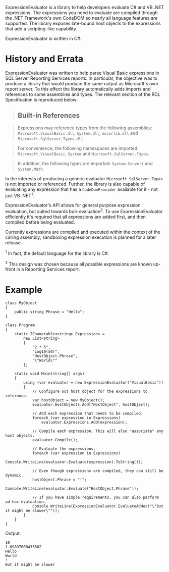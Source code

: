 ExpressionEvaluator is a library to help developers evaluate C# and VB .NET expressions. The expressions you need to evaluate are compiled through the .NET Framework's own CodeDOM so nearly all language features are supported. The library exposes late-bound host objects to the expressions that add a scripting-like capability.

ExpressionEvaluator is written in C#.

# History and Errata

ExpressionEvaluator was written to help parse Visual Basic expressions in SQL Server Reporting Services reports. In particular, the objective was to produce a library that would produce the same output as Microsoft's own report server. To this effect the library automatically adds imports and references to some assemblies and types. The relevant section of the RDL Specification is reproduced below:

> ## Built-in References
 
> Expressions may reference types from the following assemblies: `Microsoft.VisualBasic.dll`, `System.dll`, `mscorlib.dll` and `Microsoft.SqlServer.Types.dll`.

> For convenience, the following namespaces are imported: `Microsoft.VisualBasic`, `System` and `Microsoft.SqlServer.Types`.

> In addition, the following types are imported: `System.Convert` and `System.Math`.

In the interests of producing a generic evaluator `Microsoft.SqlServer.Types` is not imported or referenced. Further, the library is also capable of evaluating any expression that has a `CodeDomProvider` available for it - not just VB .NET<sup>1</sup>.

ExpressionEvaluator's API allows for general purpose expression evaluation, but suited towards bulk evaluation<sup>2</sup>. To use ExpressionEvaluator efficiently it's required that all expressions are added first, and then compiled before being evaluated.

Currently expressions are compiled and executed within the context of the calling assembly; sandboxing expression execution is planned for a later release.

<sup>1</sup> In fact, the default language for the library is C#.

<sup>2</sup> This design was chosen because all possible expressions are known up-front in a Reporting Services report.

# Example

    class MyObject
    {
        public string Phrase = "Hello";
    }

    class Program
    {
        static IEnumerable<string> Expressions =
            new List<string>
            {
                "2 * 5",
                "Log10(50)",
                "HostObject.Phrase",
                "\"World\""
            };

        static void Main(string[] args)
        {
            using (var evaluator = new ExpressionEvaluator("VisualBasic"))
            {
                // Configure out host object for the expressions to reference.
                var hostObject = new MyObject();
                evaluator.HostObjects.Add("HostObject", hostObject);

                // Add each expression that needs to be compiled.
                foreach (var expression in Expressions)
                    evaluator.Expressions.Add(expression);

                // Compile each expression. This will also "associate" any host objects.
                evaluator.Compile();

                // Evaluate the expressions.
                foreach (var expression in Expressions)
                    Console.WriteLine(evaluator.Evaluate(expression).ToString());

                // Even though expressions are compiled, they can still be dynamic.
                hostObject.Phrase = "!";
                Console.WriteLine(evaluator.Evaluate("HostObject.Phrase"));

                // If you have simple requirements, you can also perform ad-hoc evaluation.
                Console.WriteLine(ExpressionEvaluator.EvaluateAdHoc("\"But it might be slower\""));
            }
        }
    }

Output:

    10
    1.69897000433602
    Hello
    World
    !
    But it might be slower